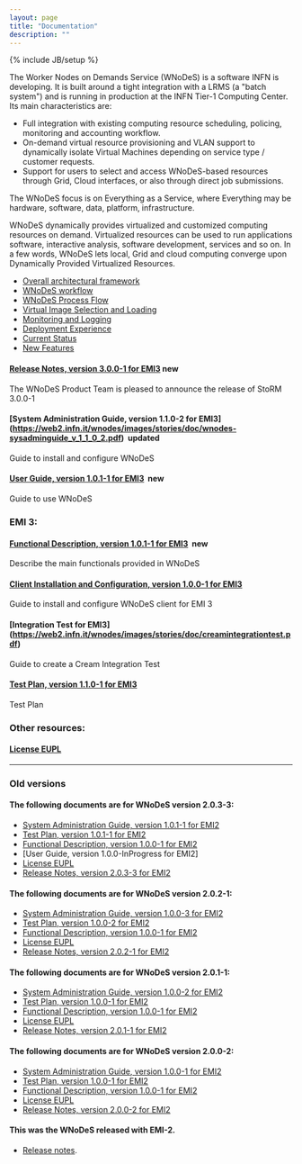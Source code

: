 ```yaml
---
layout: page
title: "Documentation"
description: ""
---
```

{% include JB/setup %}


The Worker Nodes on Demands Service (WNoDeS) is a software INFN is developing. It is built around a tight integration with a LRMS (a "batch system") and is running in production at the INFN Tier-1 Computing Center. Its main characteristics are:

* Full integration with existing computing resource scheduling, policing, monitoring and accounting workflow.
* On-demand virtual resource provisioning and VLAN support to dynamically isolate Virtual Machines depending on service type / customer requests.
* Support for users to select and access WNoDeS-based resources through Grid, Cloud interfaces, or also through direct job submissions.

The WNoDeS focus is on Everything as a Service, where Everything may be hardware, software, data, platform, infrastructure.

WNoDeS dynamically provides virtualized and customized computing resources on demand. Virtualized resources can be used to run applications software, interactive analysis, software development, services and so on. In a few words, WNoDeS lets local, Grid and cloud computing converge upon Dynamically Provided Virtualized Resources.

* [Overall architectural framework]({{site.baseurl}}/documentation/architectural_framework.html)
* [WNoDeS workflow]({{site.baseurl}}/documentation/workflow.html)
* [WNoDeS Process Flow]({{site.baseurl}}/documentation/process_flow.html)
* [Virtual Image Selection and Loading]({{site.baseurl}}/documentation/virtual_image.html)
* [Monitoring and Logging]({{site.baseurl}}/documentation/monitoring_logging.html)
* [Deployment Experience]({{site.baseurl}}/documentation/deployment_experience.html)
* [Current Status]({{site.baseurl}}/documentation/current_status.html)
* [New Features]({{site.baseurl}}/documentation/new_features.html)


#### [Release Notes, version 3.0.0-1 for EMI3](https://web2.infn.it/wnodes/images/stories/doc/releasenotes-wnodes-v3.0.0-1.pdf)&nbsp;<span class="label label-success">new</span>
The WNoDeS Product Team is pleased to announce the release of StoRM 3.0.0-1

#### [System Administration Guide, version 1.1.0-2 for EMI3] (https://web2.infn.it/wnodes/images/stories/doc/wnodes-sysadminguide_v_1_1_0_2.pdf)  &nbsp;<span class="label label-info">updated</span>
Guide to install and configure WNoDeS

#### [User Guide, version 1.0.1-1 for EMI3](https://web2.infn.it/wnodes/images/stories/doc/wnodes-userguide-v_1_0_1_1.pdf) &nbsp;<span class="label label-success">new</span>
Guide to use WNoDeS

### EMI 3:

#### [Functional Description, version 1.0.1-1 for EMI3](https://web2.infn.it/wnodes/images/stories/doc/wnodes-functionaldescription_v_1_0_1_1.pdf) &nbsp;<span class="label label-success">new</span>
Describe the main functionals provided in WNoDeS

#### [Client Installation and Configuration, version 1.0.0-1 for EMI3](https://web2.infn.it/wnodes/images/stories/doc/wnodes-clientguide-v_1_0_0_1.pdf)
Guide to install and configure WNoDeS client for EMI 3

#### [Integration Test for EMI3] (https://web2.infn.it/wnodes/images/stories/doc/creamintegrationtest.pdf)
Guide to create a Cream Integration Test

#### [Test Plan, version 1.1.0-1 for EMI3]()
Test Plan

### Other resources:

#### [License EUPL](http://joinup.ec.europa.eu/system/files/EN/EUPL%20v.1.1%20-%20Licence.pdf)

___

### Old versions

#### The following documents are for WNoDeS version 2.0.3-3:
* [System Administration Guide, version 1.0.1-1 for EMI2](https://web2.infn.it/wnodes/images/stories/doc/wnodes-sysadminguide_v_1_0_1_1.pdf)
* [Test Plan, version 1.0.1-1 for EMI2](https://web2.infn.it/wnodes/images/stories/doc/wnodes-testplan_v_1_0_0_2.pdf)
* [Functional Description, version 1.0.0-1 for EMI2](https://web2.infn.it/wnodes/images/stories/doc/wnodes-functionaldescription.pdf)
* [User Guide, version 1.0.0-InProgress for EMI2]
* [License EUPL](http://joinup.ec.europa.eu/system/files/EN/EUPL%20v.1.1%20-%20Licence.pdf)
* [Release Notes, version 2.0.3-3 for EMI2](https://web2.infn.it/wnodes/images/stories/doc/releasenotes-wnodes-v2.0.3-3.pdf)

#### The following documents are for WNoDeS version 2.0.2-1:
* [System Administration Guide, version 1.0.0-3 for EMI2](https://web2.infn.it/wnodes/images/stories/doc/wnodes-sysadminguide_v_1_0_0_3.pdf)
* [Test Plan, version 1.0.0-2 for EMI2](https://web2.infn.it/wnodes/images/stories/doc/wnodes-testplan_v_1_0_0_2.pdf)
* [Functional Description, version 1.0.0-1 for EMI2](https://web2.infn.it/wnodes/images/stories/doc/wnodes-functionaldescription.pdf)
* [License EUPL](http://joinup.ec.europa.eu/system/files/EN/EUPL%20v.1.1%20-%20Licence.pdf)
* [Release Notes, version 2.0.2-1 for EMI2](https://web2.infn.it/wnodes/images/stories/doc/releasenotes-wnodes-v2.0.2-1.pdf)

#### The following documents are for WNoDeS version 2.0.1-1:
* [System Administration Guide, version 1.0.0-2 for EMI2](https://web2.infn.it/wnodes/images/stories/doc/wnodes-sysadminguide_v_1_0_0_2.pdf)
* [Test Plan, version 1.0.0-1 for EMI2](https://web2.infn.it/wnodes/images/stories/doc/wnodes-testplan.pdf)
* [Functional Description, version 1.0.0-1 for EMI2](https://web2.infn.it/wnodes/images/stories/doc/wnodes-functionaldescription.pdf)
* [License EUPL](http://joinup.ec.europa.eu/system/files/EN/EUPL%20v.1.1%20-%20Licence.pdf)
* [Release Notes, version 2.0.1-1 for EMI2](https://web2.infn.it/wnodes/images/stories/doc/releasenotes-wnodes-v2.0.1-1.pdf)

#### The following documents are for WNoDeS version 2.0.0-2:
* [System Administration Guide, version 1.0.0-1 for EMI2](https://web2.infn.it/wnodes/images/stories/doc/wnodes-sysadminguide.pdf)
* [Test Plan, version 1.0.0-1 for EMI2](https://web2.infn.it/wnodes/images/stories/doc/wnodes-testplan.pdf)
* [Functional Description, version 1.0.0-1 for EMI2](https://web2.infn.it/wnodes/images/stories/doc/wnodes-functionaldescription.pdf)
* [License EUPL](http://joinup.ec.europa.eu/system/files/EN/EUPL%20v.1.1%20-%20Licence.pdf)
* [Release Notes, version 2.0.0-2 for EMI2](https://web2.infn.it/wnodes/images/stories/doc/releasenotes-wnodes-v2.0.0-2.pdf)

#### This was the WNoDeS released with EMI-2.
* [Release notes](http://www.eu-emi.eu/emi-2-matterhorn-products/-/asset_publisher/B4Rk/content/wnodes).



<!--

StoRM service overview.

#### [System Administrator Guide]({{site.baseurl}}/documentation/sysadmin-guide/{{ site.versions.sysadmin_guide }}) &nbsp;<span class="label label-info">updated</span>

Guide to install and configure StoRM.
<br/>_Older versions_ : [1.11.1][sysadmin-1.11.1]

#### [WebDAV service user guide]({{site.baseurl}}/documentation/webdav-guide/)

Explains the StoRM WebDAV interface, how to install, configure and use it.

#### [StoRM clientSRM user guide]({{site.baseurl}}/documentation/clientsrm-guide/)

Explains how to use the StoRM SRM client.

#### [StoRM Examples]({{site.baseurl}}/documentation/examples/) &nbsp;<span class="label label-success">new</span>

Some examples of StoRM configuration.

#### [Troubleshooting]({{site.baseurl}}/documentation/troubleshooting)

Common issues: analysis and solution.

#### [Cookbook]({{site.baseurl}}/documentation/cookbook)

Useful recipes for StoRM advanced configuration.

#### [Conferences and tutorials]({{site.baseurl}}/documentation/tutorials-conferences-presentations)

Conferences, tutorials, presentations and papers.


[sysadmin-1.11.1]: {{site.baseurl}}/documentation/sysadmin-guide/1.11.1/
-->
